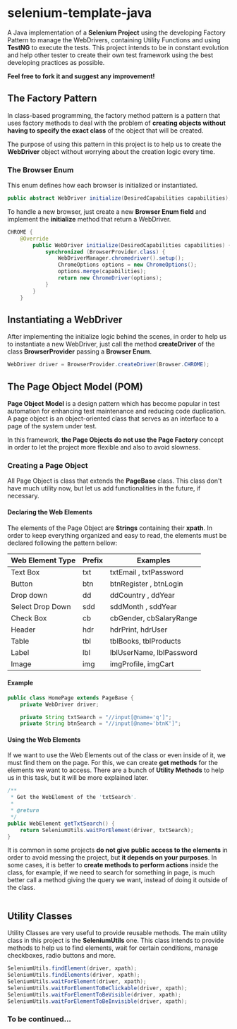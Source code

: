 # selenium-template-java

A Java implementation of a **Selenium Project** using the developing Factory Pattern to manage the WebDrivers, containing Utility Functions and using **TestNG** to execute the tests. This project intends to be in constant evolution and help other tester to create their own test framework using the best developing practices as possible. 

**Feel free to fork it and suggest any improvement!**


## The Factory Pattern

In class-based programming, the factory method pattern is a pattern that uses factory methods to deal with the problem of **creating objects without having to specify the exact class** of the object that will be created.

The purpose of using this pattern in this project is to help us to create the **WebDriver** object without worrying about the creation logic every time.

### The Browser Enum

This enum defines how each browser is initialized or instantiated.

```java
public abstract WebDriver initialize(DesiredCapabilities capabilities);
```

To handle a new browser, just create a new **Browser Enum field** and implement the **initialize** method that return a WebDriver.

```java
CHROME {
    @Override
		public WebDriver initialize(DesiredCapabilities capabilities) {
			synchronized (BrowserProvider.class) {
				WebDriverManager.chromedriver().setup();
				ChromeOptions options = new ChromeOptions();
				options.merge(capabilities);
				return new ChromeDriver(options);
			}
		}
	}
```

## Instantiating a WebDriver

After implementing the initialize logic behind the scenes, in order to help us to instantiate a new WebDriver, just call the method **createDriver** of the class **BrowserProvider** passing a **Browser Enum**.

```java
WebDriver driver = BrowserProvider.createDriver(Browser.CHROME);
```


## The Page Object Model (POM)

**Page Object Model** is a design pattern which has become popular in test automation for enhancing test maintenance and reducing code duplication. A page object is an object-oriented class that serves as an interface to a page of the system under test.

In this framework, **the Page Objects do not use the Page Factory** concept in order to let the project more flexible and also to avoid slowness.

### Creating a Page Object

All Page Object is class that extends the **PageBase** class. This class don't have much utility now, but let us add functionalities in the future, if necessary.

#### Declaring the Web Elements

The elements of the Page Object are **Strings** containing their **xpath**. In order to keep everything organized and easy to read, the elements must be declared following the pattern bellow:

Web Element Type|	Prefix|	Examples
----------------|-------------|----------
Text Box	|txt|	txtEmail , txtPassword
Button|	btn|	btnRegister , btnLogin
Drop down|	dd|	ddCountry , ddYear
Select Drop Down|	sdd|	sddMonth , sddYear
Check Box|	cb|	cbGender, cbSalaryRange
Header|	hdr|	hdrPrint, hdrUser
Table|	tbl|	tblBooks, tblProducts
Label|	lbl|	lblUserName, lblPassword
Image|	img|	imgProfile, imgCart

#### Example

```java
public class HomePage extends PageBase {
	private WebDriver driver;

	private String txtSearch = "//input[@name='q']";
	private String btnSearch = "//input[@name='btnK']";
```

#### Using the Web Elements

If we want to use the Web Elements out of the class or even inside of it, we must find them on the page. For this, we can create **get methods** for the elements we want to access. There are a bunch of **Utility Methods** to help us in this task, but it will be more explained later.

```java
/**
 * Get the WebElement of the 'txtSearch'.
 * 
 * @return
 */
public WebElement getTxtSearch() {
	return SeleniumUtils.waitForElement(driver, txtSearch);
}
```

It is common in some projects **do not give public access to the elements** in order to avoid messing the project, but **it depends on your purposes**. In some cases, it is better to **create methods to perform actions** inside the class, for example, if we need to search for something in page, is much better call a method giving the query we want, instead of doing it outside of the class.

```java

```

## Utility Classes

Utility Classes are very useful to provide reusable methods. The main utility class in this project is the **SeleniumUtils** one. This class intends to provide methods to help us to find elements, wait for certain conditions, manage checkboxes, radio buttons and more.

```java
SeleniumUtils.findElement(driver, xpath);
SeleniumUtils.findElements(driver, xpath);
SeleniumUtils.waitForElement(driver, xpath);
SeleniumUtils.waitForElementToBeClickable(driver, xpath);
SeleniumUtils.waitForElementToBeVisible(driver, xpath);
SeleniumUtils.waitForElementToBeInvisible(driver, xpath);
```




### To be continued...
